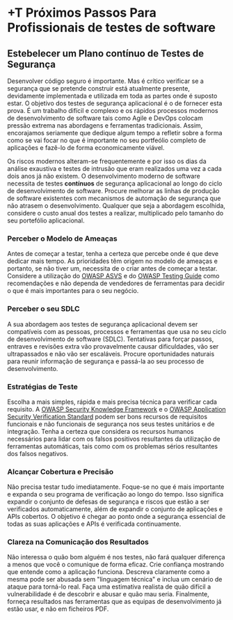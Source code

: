 # +T Próximos Passos Para Profissionais de testes de software

## Estebelecer um Plano contínuo de Testes de Segurança

Desenvolver código seguro é importante. Mas é crítico verificar se a segurança
que se pretende construir está atualmente presente, devidamente implementada e
utilizada em toda as partes onde é suposto estar. O objetivo dos testes de
segurança aplicacional é o de fornecer esta prova. É um trabalho difícil e
complexo e os rápidos processos modernos de desenvolvimento de software tais
como Agile e DevOps colocam pressão extrema nas abordagens e ferramentas
tradicionais. Assim, encorajamos seriamente que dedique algum tempo a refletir
sobre a forma como se vai focar no que é importante no seu portfeólio completo
de aplicações e fazê-lo de forma economicamente viável.

Os riscos modernos alteram-se frequentemente e por isso os dias da análise
exaustiva e testes de intrusão que eram realizados uma vez a cada dois anos já
não existem. O desenvolvimento moderno de software necessita de testes
**contínuos** de segurança aplicacional ao longo do ciclo de desenvolvimento de
software. Procure melhorar as linhas de produção de software existentes com
mecanismos de automação de segurança que não atrasem o desenvolvimento. Qualquer
que seja a abordagem escolhida, considere o custo anual dos testes a realizar,
multiplicado pelo tamanho do seu portefólio aplicacional.

### Perceber o Modelo de Ameaças

Antes de começar a testar, tenha a certeza que percebe onde é que deve dedicar
mais tempo. As prioridades têm origem no modelo de ameaças e portanto, se não
tiver um, necessita de o criar antes de começar a testar. Considere a utilização
do [OWASP ASVS][0xb11] e do [OWASP Testing Guide][0xb12] como recomendações e
não dependa de vendedores de ferramentas para decidir o que é mais importantes
para o seu negócio.

### Perceber o seu SDLC

A sua abordagem aos testes de segurança aplicacional devem ser compatíveis com
as pessoas, processos e ferramentas que usa no seu ciclo de desenvolvimento de
software (SDLC). Tentativas para forçar passos, entraves e revisões extra vão
provavelmente causar dificuldades, vão ser ultrapassados e não vão ser
escaláveis. Procure oportunidades naturais para reunir informação de segurança e
passá-la ao seu processo de desenvolvimento.

### Estratégias de Teste

Escolha a mais simples, rápida e mais precisa técnica para verificar cada
requisito. A [OWASP Security Knowledge Framework][0xb13] e o [OWASP Application
Security Verification Standard][0xb14] podem ser bons recursos de requisitos
funcionais e não funcionais de segurança nos seus testes unitários e de
integração. Tenha a certeza que considera os recursos humanos necessários para
lidar com os falsos positivos resultantes da utilização de ferramentas
automáticas, tais como com os problemas sérios resultantes dos falsos negativos.

### Alcançar Cobertura e Precisão

Não precisa testar tudo imediatamente. Foque-se no que é mais importante e
expanda o seu programa de verificação ao longo do tempo. Isso significa expandir
o conjunto de defesas de segurança e riscos que estão a ser verificados
automaticamente, além de expandir o conjunto de aplicações e APIs cobertos. O
objetivo é chegar ao ponto onde a segurança essencial de todas as suas
aplicações e APIs é verificada continuamente.

### Clareza na Comunicação dos Resultados

Não interessa o quão bom alguém é nos testes, não fará qualquer diferença a
menos que você o comunique de forma eficaz. Crie confiança mostrando que entende
como a aplicação funciona. Descreva claramente como a mesma pode ser abusada sem
"linguagem técnica" e inclua um cenário de ataque para torná-lo real. Faça uma
estimativa realista de quão difícil a vulnerabilidade é de descobrir e abusar e
quão mau seria. Finalmente, forneça resultados nas ferramentas que as equipas de
desenvolvimento já estão usar, e não em ficheiros PDF.

[0xb11]: https://owasp.org/www-project-application-security-verification-standard/
[0xb12]: https://owasp.org/www-project-web-security-testing-guide/
[0xb13]: https://owasp.org/www-project-security-knowledge-framework/
[0xb14]: https://owasp.org/www-project-application-security-verification-standard/

